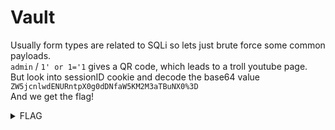 # Vault
Usually form types are related to SQLi so lets just brute force some common payloads.         
`admin` / `1' or 1='1` gives a QR code, which leads to a troll youtube page.          
But look into sessionID cookie and decode the base64 value `ZW5jcnlwdENURntpX0g0dDNfaW5KM2M3aTBuNX0%3D`    
And we get the flag!

<details>
  <summary>FLAG</summary>   
   
   When decoded, it gives: `encryptCTF{i_H4t3_inJ3c7i0nNX0}`

</details>
